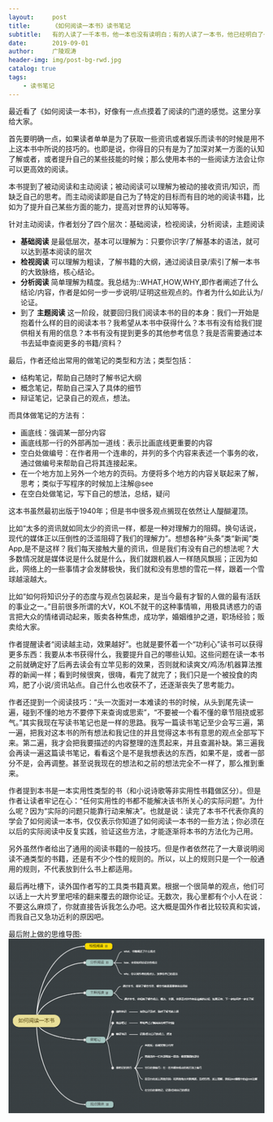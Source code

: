 ```yaml
---
layout:     post
title:      《如何阅读一本书》读书笔记
subtitle:   有的人读了一千本书，他一本也没有读明白；有的人读了一本书，他已经明白了一千本书中的道理
date:       2019-09-01
author:     广陵观涛
header-img: img/post-bg-rwd.jpg
catalog: true
tags:
    - 读书笔记
---
```


最近看了《如何阅读一本书》，好像有一点点摸着了阅读的门道的感觉。这里分享给大家。

首先要明确一点，如果读者单单是为了获取一些资讯或者娱乐而读书的时候是用不上这本书中所说的技巧的。也即是说，你得目的只有是为了加深对某一方面的认知了解或者，或者提升自己的某些技能的时候；那么使用本书的一些阅读方法会让你可以更高效的阅读。

本书提到了被动阅读和主动阅读；被动阅读可以理解为被动的接收资讯/知识，而缺乏自己的思考。而主动阅读即是自己为了特定的目标而有目的地的阅读书籍，比如为了提升自己某些方面的能力，提高对世界的认知等等。

针对主动阅读，作者划分了四个层次：基础阅读，检视阅读，分析阅读，主题阅读

- **基础阅读** 是最低层次，基本可以理解为：只要你识字/了解基本的语法，就可以达到基本阅读的层次
- **检视阅读** 可以理解为粗读，了解书籍的大纲，通过阅读目录/索引了解一本书的大致脉络，核心结论。
- **分析阅读** 简单理解为精度。我总结为::WHAT,HOW,WHY,即作者阐述了什么结论/内容，作者是如何一步一步说明/证明这些观点的。作者为什么如此认为/论证。
- 到了 **主题阅读** 这一阶段，就要回归我们阅读本书的目的本身：我们一开始是抱着什么样的目的阅读本书？我希望从本书中获得什么？本书有没有给我们提供相关有用的信息？本书有没有提到更多的其他参考信息？我是否需要通过本书去延申查阅更多的书籍/资料？

最后，作者还给出常用的做笔记的类型和方法；类型包括：
- 结构笔记，帮助自己随时了解书记大纲
- 概念笔记，帮助自己深入了具体的细节
- 辩证笔记，记录自己的观点，想法。

而具体做笔记的方法有：
- 画底线：强调某一部分内容
- 画底线那一行的外部再加一道线：表示比画底线更重要的内容
- 空白处做编号：在作者用一个连串的，并列的多个内容来表述一个事务的收，通过做编号来帮助自己将其连接起来。
- 在一个地方加上另外一个地方的页码。方便将多个地方的内容关联起来了解，思考；类似于写程序的时候加上注解@see
- 在空白处做笔记，写下自己的想法，总结，疑问


这本书虽然最初出版于1940年；但是书中很多观点搁现在依然让人醍醐灌顶。

比如“太多的资讯就如同太少的资讯一样，都是一种对理解力的阻碍。换句话说，现代的媒体正以压倒性的泛滥阻碍了我们的理解力”。想想各种“头条”类“新闻”类App,是不是这样？我们每天接触大量的资讯，但是我们有没有自己的想法呢？大多数情况就是媒体说是什么就是什么，我们就跟机器人一样随风飘摇；正因为如此，网络上的一些事情才会发酵极快，我们就和没有思想的雪花一样，跟着一个雪球越滚越大。

比如“如何将知识分子的态度与观点包装起来，是当今最有才智的人做的最有活跃的事业之一。”目前很多所谓的大V，KOL不就干的这种事情嘛，用极具诱惑力的语言把大众的情绪调动起来，贩卖各种焦虑，成功学，婚姻维护之道，职场经验；贩卖给大家。

作者提醒读者“阅读越主动，效果越好”。也就是要怀着一个“功利心”读书可以获得更多东西：我要从本书获得什么，我要提升自己的哪些认知。这些问题在读一本书之前就确定好了后再去读会有立竿见影的效果，否则就和读爽文/鸡汤/机器算法推荐的新闻一样；看到时候很爽，很嗨，看完了就完了；我们只是一个被投食的肉鸡，肥了小说/资讯站点。自己什么也收获不了，还逐渐丧失了思考能力。

作者还提到一个阅读技巧：“头一次面对一本难读的书的时候，从头到尾先读一遍，碰到不懂的地方不要停下来查询或思索”，“不要被一个看不懂的章节阻挠或邪气。”其实我现在写读书笔记也是一样的思路。我写一篇读书笔记至少会写三遍，第一遍，把我对这本书的所有想法和我记住的并且觉得这本书有意思的观点全部写下来。第二遍，我才会把我要描述的内容整理的连贯起来，并且查漏补缺。第三遍我会再读一遍这篇读书笔记，看看这个是不是我想表达的东西，如果不是，或者一部分不是，会再调整。甚至说我现在的想法和之前的想法完全不一样了，那么推到重来。

作者提到本书是一本实用性类型的书（和小说诗歌等非实用性书籍做区分）。但是作者让读者牢记在心：“任何实用性的书都不能解决该书所关心的实际问题”。为什么呢？因为“实际的问题只能靠行动来解决”。也就是说：读完了本书不代表你真的学会了如何阅读一本书，仅仅表示你知道了如何阅读一本书的一些方法；你必须在以后的实际阅读中反复实践，验证这些方法，才能逐渐将本书的方法化为己用。

另外虽然作者给出了通用的阅读书籍的一般技巧。但是作者依然花了一大章说明阅读不通类型的书籍，还是有不少个性的规则的。所以，以上的规则只是一个一般通用的规则，不代表放到什么书上都适用。

最后再吐槽下，读外国作者写的工具类书籍真累。根据一个很简单的观点，他们可以话上一大片罗里吧嗦的翻来覆去的跟你论证。无数次，我心里都有个小人在说：不要这么麻烦了，你就直接告诉我怎么办吧。这大概是国外作者比较较真和实诚，而我自己又急功近利的原因吧。

最后附上做的思维导图:
![如何阅读一本书思维导图](/img/2019/如何阅读一本书.png)
